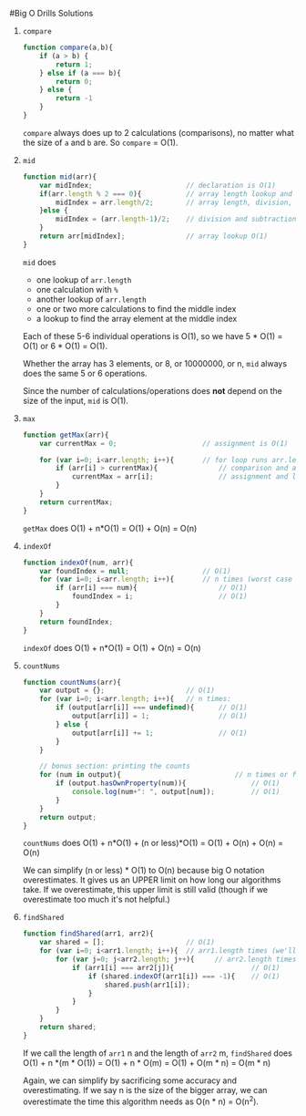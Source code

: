 #Big O Drills Solutions


1. `compare`

    ```js
    function compare(a,b){
        if (a > b) {
            return 1;
        } else if (a === b){
            return 0;
        } else {
            return -1
        }
    }
    ```

    `compare` always does up to 2 calculations (comparisons), no matter what the size of  `a` and `b` are. So `compare` = O(1).

1. `mid`   

    ```js
    function mid(arr){
        var midIndex;                       // declaration is O(1)
        if(arr.length % 2 === 0){           // array length lookup and % are O(1)
            midIndex = arr.length/2;        // array length, division, assignment all O(1)
        }else {
            midIndex = (arr.length-1)/2;    // division and subtraction both O(1)
        }
        return arr[midIndex];               // array lookup O(1)
    }
    ```

    `mid` does
    * one lookup of `arr.length`
    * one calculation with `%`
    * another lookup of `arr.length`
    * one or two more calculations to find the middle index
    * a lookup to find the array element at the middle index

    Each of these 5-6 individual operations is O(1), so we have 5 * O(1) = O(1) or 6 * O(1) = O(1).

    Whether the array has 3 elements, or 8, or 10000000, or n, `mid` always does the same 5 or 6 operations.  

    Since the number of calculations/operations does **not** depend on the size of the input, `mid` is O(1).



1. `max`

    ```js
    function getMax(arr){
        var currentMax = 0;                     // assignment is O(1)

        for (var i=0; i<arr.length; i++){       // for loop runs arr.length times = n times
            if (arr[i] > currentMax){               // comparison and array lookup are O(1)
                currentMax = arr[i];                // assignment and lookup are O(1)
            }
        }
        return currentMax;
    }
    ```

    `getMax` does O(1) + n*O(1) = O(1) + O(n) = O(n)

1. `indexOf`

    ```js
    function indexOf(num, arr){                 
        var foundIndex = null;                  // O(1)
        for (var i=0; i<arr.length; i++){       // n times (worst case scenario)
            if (arr[i] === num){                    // O(1)
                foundIndex = i;                     // O(1)
            }
        }
        return foundIndex;
    }
    ```

    `indexOf` does O(1) + n*O(1) = O(1) + O(n) = O(n)


1. `countNums`

    ```js
    function countNums(arr){
        var output = {};                    // O(1)
        for (var i=0; i<arr.length; i++){   // n times:
            if (output[arr[i]] === undefined){      // O(1)
                output[arr[i]] = 1;                 // O(1)
            } else {
                output[arr[i]] += 1;                // O(1)
            }
        }

        // bonus section: printing the counts
        for (num in output){                            // n times or fewer
            if (output.hasOwnProperty(num)){                // O(1)
                console.log(num+": ", output[num]);         // O(1)
            }
        }
        return output;
    }
    ```

    `countNums` does O(1) + n*O(1) + (n or less)\*O(1) = O(1) + O(n) + O(n) = O(n)

    We can simplify (n or less) * O(1) to O(n) because big O notation overestimates. It gives us an UPPER limit on how long our algorithms take.  If we overestimate, this upper limit is still valid (though if we overestimate too much it's not helpful.)


1. `findShared`

    ```js
    function findShared(arr1, arr2){
        var shared = [];                    // O(1)
        for (var i=0; i<arr1.length; i++){  // arr1.length times (we'll say n)
            for (var j=0; j<arr2.length; j++){     // arr2.length times (we'll say m)
                if (arr1[i] === arr2[j]){                   // O(1)
                    if (shared.indexOf(arr1[i]) === -1){    // O(1)
                        shared.push(arr1[i]);
                    }
                }
            }
        }
        return shared;
    }
    ```

    If we call the length of `arr1` n and the length of `arr2` m, `findShared` does O(1) + n \*(m * O(1)) = O(1) + n * O(m) = O(1) + O(m * n) = O(m * n)

    Again, we can simplify by sacrificing some accuracy and overestimating. If we say n is the size of the bigger array, we can overestimate the time this algorithm needs as O(n * n) = O(n<sup>2</sup>).
